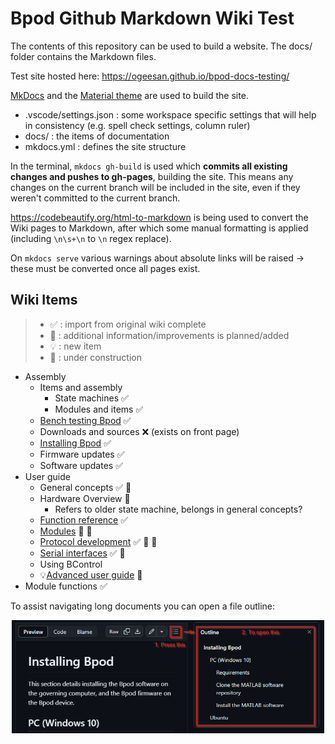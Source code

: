 # Bpod Github Markdown Wiki Test
The contents of this repository can be used to build a website. The docs/ folder contains the Markdown files.

Test site hosted here: https://ogeesan.github.io/bpod-docs-testing/

[MkDocs](https://www.mkdocs.org/) and the [Material theme](https://squidfunk.github.io/mkdocs-material/) are used to build the site.

- .vscode/settings.json : some workspace specific settings that will help in consistency (e.g. spell check settings, column ruler)
- docs/ : the items of documentation
- mkdocs.yml : defines the site structure

In the terminal, `mkdocs gh-build` is used which **commits all existing changes and pushes to gh-pages**, building the site. This means any changes on the current branch will be included in the site, even if they weren't committed to the current branch.

https://codebeautify.org/html-to-markdown is being used to convert the Wiki pages to Markdown, after which some manual formatting is applied (including `\n\s+\n` to `\n` regex replace).

On `mkdocs serve` various warnings about absolute links will be raised -> these must be converted once all pages exist.

## Wiki Items

> - :white_check_mark: : import from original wiki complete
> - :memo: : additional information/improvements is planned/added
> - :bulb: : new item
> - :construction: : under construction

- Assembly
  - Items and assembly
    - State machines :white_check_mark:
    - Modules and items :white_check_mark:
  - [Bench testing Bpod](docs/assembly/bench-testing-bpod.md) :white_check_mark:
  - Downloads and sources :x: (exists on front page)
  - [Installing  Bpod](docs/assembly/installing-bpod.md) :white_check_mark:
  - Firmware updates :white_check_mark:
  - Software updates :white_check_mark:
- User guide
  - General concepts :white_check_mark: :memo:
  - Hardware Overview :memo:
    - Refers to older state machine, belongs in general concepts?
  - [Function reference](docs/user-guide/function-reference.md) :white_check_mark:
  - [Modules](docs/user-guide/modules.md) :construction: :memo:
  - [Protocol development](docs/user-guide/protocol-development.md) :white_check_mark: :memo: :construction:
  - [Serial interfaces](docs/user-guide/serial-interfaces.md) :white_check_mark: :memo:
  - Using BControl
  - :bulb:[Advanced user guide](docs/user-guide/advanced-user-guide.md) :construction:
- Module functions :white_check_mark:

To assist navigating long documents you can open a file outline:
<p align="center">
<img src="docs/images/github-doc-outline-guide.png" alt="Alt text" width="500"/>
</p>